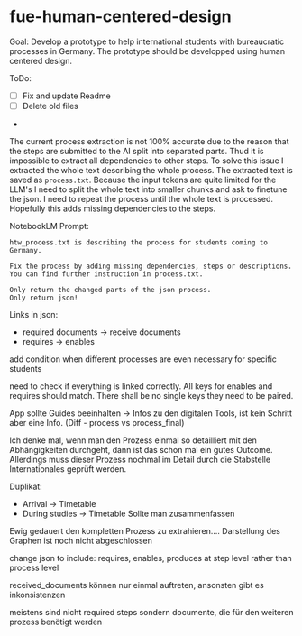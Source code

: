 # fue-human-centered-design
Goal: Develop a prototype to help international students with bureaucratic processes in Germany. The prototype should be developped using human centered design.

ToDo:
- [ ] Fix and update Readme
- [ ] Delete old files
- 

The current process extraction is not 100% accurate due to the reason that the steps are submitted to the AI split into separated parts. Thud it is impossible to extract all dependencies to other steps. To solve this issue I extracted the whole text describing the whole process.
The extracted text is saved as `process.txt`.
Because the input tokens are quite limited for the LLM's I need to split the whole text into smaller chunks and ask to finetune the json. I need to repeat the process until the whole text is processed.
Hopefully this adds missing dependencies to the steps.


NotebookLM
Prompt:
```text
htw_process.txt is describing the process for students coming to Germany.

Fix the process by adding missing dependencies, steps or descriptions.
You can find further instruction in process.txt.

Only return the changed parts of the json process.
Only return json!
```

Links in json:
- required documents -> receive documents
- requires -> enables


add condition when different processes are even necessary for specific students


need to check if everything is linked correctly.
All keys for enables and requires should match. There shall be no single keys they need to be paired.

App sollte Guides beeinhalten -> Infos zu den digitalen Tools, ist kein Schritt aber eine Info. (Diff - process vs process_final)


Ich denke mal, wenn man den Prozess einmal so detailliert mit den Abhängigkeiten durchgeht, dann ist das schon mal ein gutes Outcome. Allerdings muss dieser Prozess nochmal im Detail durch die Stabstelle Internationales geprüft werden.

Duplikat:
- Arrival -> Timetable
- During studies -> Timetable
Sollte man zusammenfassen

Ewig gedauert den kompletten Prozess zu extrahieren....
Darstellung des Graphen ist noch nicht abgeschlossen

change json to include: requires, enables, produces at step level rather than process level


received_documents können nur einmal auftreten, ansonsten gibt es inkonsistenzen


meistens sind nicht required steps sondern documente, die für den weiteren prozess benötigt werden